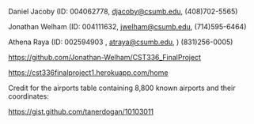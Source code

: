 Daniel Jacoby (ID: 004062778, djacoby@csumb.edu, (408)702-5565)

Jonathan Welham (ID: 004111632, jwelham@csumb.edu, (714)595-6464)

Athena Raya (ID: 002594903 , atraya@csumb.edu, ) (831)256-0005)

https://github.com/Jonathan-Welham/CST336_FinalProject

https://cst336finalproject1.herokuapp.com/home

Credit for the airports table containing 8,800 known airports and their coordinates:

https://gist.github.com/tanerdogan/10103011
